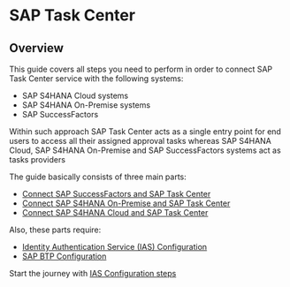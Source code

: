 # SAP Task Center

## Overview

This guide covers all steps you need to perform in order to connect SAP Task Center service with the following systems:

- SAP S4HANA Cloud systems
- SAP S4HANA On-Premise systems
- SAP SuccessFactors

Within such approach SAP Task Center acts as a single entry point for end users to access all their assigned approval tasks whereas SAP S4HANA Cloud, SAP S4HANA On-Premise and SAP SuccessFactors systems act as tasks providers

The guide basically consists of three main parts:

- [Connect SAP SuccessFactors and SAP Task Center](https://github.com/Sereg20/Task_Center/blob/master/SF_config/README.md)
- [Connect SAP S4HANA On-Premise and SAP Task Center](https://github.com/Sereg20/Task_Center/blob/master/S4HANA_config/README.md)
- [Connect SAP S4HANA Cloud and SAP Task Center](https://github.com/Sereg20/Task_Center/blob/master/S4HANA_Cloud_config/README.md)

Also, these parts require:

- [Identity Authentication Service (IAS) Configuration](https://github.com/Sereg20/Task_Center/blob/master/IAS_config/README.md) 
- [SAP BTP Configuration](https://github.com/Sereg20/Task_Center/blob/master/BTP_config/README.md)


Start the journey with [IAS Configuration steps](https://github.com/Sereg20/Task_Center/blob/master/IAS_config/README.md)